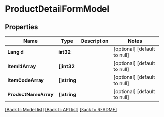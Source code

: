 # ProductDetailFormModel

## Properties
Name | Type | Description | Notes
------------ | ------------- | ------------- | -------------
**LangId** | **int32** |  | [optional] [default to null]
**ItemIdArray** | **[]int32** |  | [optional] [default to null]
**ItemCodeArray** | **[]string** |  | [optional] [default to null]
**ProductNameArray** | **[]string** |  | [optional] [default to null]

[[Back to Model list]](../README.md#documentation-for-models) [[Back to API list]](../README.md#documentation-for-api-endpoints) [[Back to README]](../README.md)


